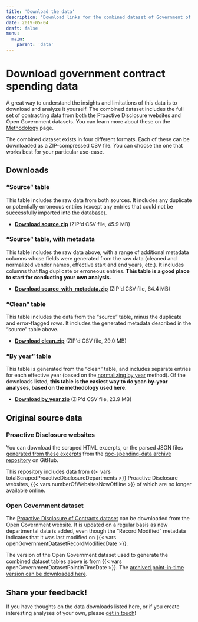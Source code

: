 ```yaml
---
title: 'Download the data'
description: "Download links for the combined dataset of Government of Canada contract spending, in CSV format."
date: 2019-05-04
draft: false
menu: 
  main:
    parent: 'data'
---
```


# Download government contract spending data

A great way to understand the insights and limitations of this data is to download and analyze it yourself. The combined dataset includes the full set of contracting data from both the Proactive Disclosure websites and Open Government datasets. You can learn more about these on the [Methodology](/methodology/) page.

The combined dataset exists in four different formats. Each of these can be downloaded as a ZIP-compressed CSV file. You can choose the one that works best for your particular use-case.

## Downloads

### “Source” table

This table includes the raw data from both sources. It includes any duplicate or potentially erroneous entries (except any entries that could not be successfully imported into the database).

- [**Download source.zip**](https://s3-us-west-2.amazonaws.com/goc-spending-export-20190519/public/source.zip) (ZIP'd CSV file, 45.9 MB)

### “Source” table, with metadata

This table includes the raw data above, with a range of additional metadata columns whose fields were generated from the raw data (cleaned and normalized vendor names, effective start and end years, etc.). It includes columns that flag duplicate or erroneous entries. **This table is a good place to start for conducting your own analysis.**

- [**Download source_with_metadata.zip**](https://s3-us-west-2.amazonaws.com/goc-spending-export-20190519/public/source_with_metadata.zip) (ZIP'd CSV file, 64.4 MB)

### “Clean” table

This table includes the data from the “source” table, minus the duplicate and error-flagged rows. It includes the generated metadata described in the “source” table above.

- [**Download clean.zip**](https://s3-us-west-2.amazonaws.com/goc-spending-export-20190519/public/clean.zip) (ZIP'd CSV file, 29.0 MB)

### “By year” table

This table is generated from the “clean” table, and includes separate entries for each effective year (based on the [normalizing by year](/methodology#normalizing-by-year) method). Of the downloads listed, **this table is the easiest way to do year-by-year analyses, based on the methodology used here**.

- [**Download by_year.zip**](https://s3-us-west-2.amazonaws.com/goc-spending-export-20190519/public/by_year.zip) (ZIP'd CSV file, 23.9 MB)

## Original source data

### Proactive Disclosure websites

You can download the scraped HTML excerpts, or the parsed JSON files [generated from these excerpts](/methodology/) from the [goc-spending-data archive repository](https://github.com/GoC-Spending/goc-spending-data) on GitHub. 

This repository includes data from {{< vars totalScrapedProactiveDisclosureDepartments >}} Proactive Disclosure websites, {{< vars numberOfWebsitesNowOffline >}} of which are no longer available online. 

### Open Government dataset

The [Proactive Disclosure of Contracts dataset](https://open.canada.ca/data/en/dataset/d8f85d91-7dec-4fd1-8055-483b77225d8b) can be downloaded from the Open Government website. It is updated on a regular basis as new departmental data is added, even though the “Record Modified” metadata indicates that it was last modified on {{< vars openGovernmentDatasetRecordModifiedDate >}}.

The version of the Open Government dataset used to generate the combined dataset tables above is from {{< vars openGovernmentDatasetPointInTimeDate >}}. The [archived point-in-time version can be downloaded here](https://s3-us-west-2.amazonaws.com/goc-spending-export-20190519/public/2019-03-24-contracts.zip).

## Share your feedback!

If you have thoughts on the data downloads listed here, or if you create interesting analyses of your own, please [get in touch](/about/#get-in-touch)! 

